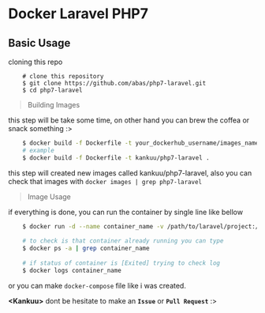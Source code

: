 # Docker Laravel PHP7

## Basic Usage
cloning this repo
```
    # clone this repository
    $ git clone https://github.com/abas/php7-laravel.git
    $ cd php7-laravel
```

> Building Images

this step will be take some time, on other hand you can brew the coffea or snack something :>
```bash
    $ docker build -f Dockerfile -t your_dockerhub_username/images_name:tagname .
    # example
    $ docker build -f Dockerfile -t kankuu/php7-laravel .
```
this step will created new images called kankuu/php7-laravel, also you can check that images with `docker images | grep php7-laravel`


> Image Usage

if everything is done, you can run the container by single line like bellow
```bash
    $ docker run -d --name container_name -v /path/to/laravel/project:/var/www --net local_network -w /var/www kankuu/php7-laravel
    
    # to check is that container already running you can type
    $ docker ps -a | grep container_name
    
    # if status of container is [Exited] trying to check log
    $ docker logs container_name
```
or you can make `docker-compose` file like i was created. 

**\<Kankuu\>** dont be hesitate to make an __`Issue`__ or __`Pull Request`__ :>